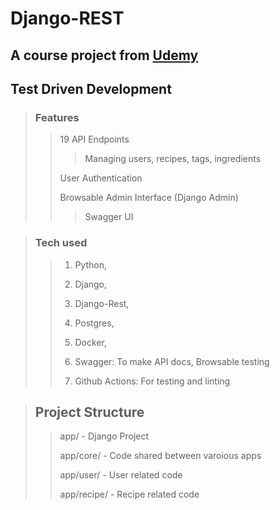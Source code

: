 # Django-REST

## A course project from [Udemy](https://www.udemy.com/share/101XNg3@jsxAQGXQVrd2RknL8ugwpl4Gz50QvEFEHyfghs6k1OuCAHPgqke78ZvdB5Wo1f70Xw==/)

## Test Driven Development

> ### Features
>> 19 API Endpoints
>>> Managing users, recipes, tags, ingredients
>>
>> User Authentication
>>
>> Browsable Admin Interface (Django Admin)
>>> Swagger UI
>

> ### Tech used
>>1. Python,
>>
>>1. Django,
>>
>>1. Django-Rest,
>>
>>1. Postgres,
>>
>>1. Docker,
>>
>>1. Swagger: To make API docs, Browsable testing
>>
>>1. Github Actions: For testing and linting

> ## Project Structure
>> app/ - Django Project
>>
>> app/core/ - Code shared between varoious apps
>>
>> app/user/ - User related code
>> 
>> app/recipe/ - Recipe related code
